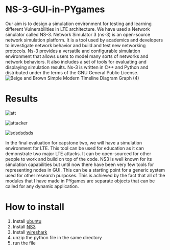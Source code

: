 # NS-3-GUI-in-PYgames
Our aim is to design a simulation environment for testing and learning different
Vulnerabilities in LTE architecture. We have used a Network simulator called NS-3.
Network Simulator 3 (ns-3) is an open-source network simulation platform. It is a
tool used by academics and developers to investigate network behavior and build and
test new networking protocols. Ns-3 provides a versatile and configurable simulation
environment that allows users to model many sorts of networks and network behaviors.
It also includes a set of tools for evaluating and displaying simulation results. Ns-3 is
written in C++ and Python and distributed under the terms of the GNU General Public
License.
![Beige and Brown Simple Modern Timeline Diagram Graph (4)](https://user-images.githubusercontent.com/62338143/219650812-d3fa0cf8-e614-47e0-b746-fa51d034ab3f.png)


# Results

![att](https://user-images.githubusercontent.com/62338143/211302897-8f841c52-26c7-4af4-ae96-07813ea3ca5c.png)

![attacker](https://user-images.githubusercontent.com/62338143/211302966-1a597d1e-4d96-46ec-a4a3-4dbccbb505c0.png)

![sdsdsdsds](https://user-images.githubusercontent.com/62338143/211303003-3fbf096b-7e9d-4c04-bc24-bb7682058bc3.png)



In the final evaluation for capstone two, we will have a simulation environment
for LTE. This tool can be used for education as it can demonstrate two major
LTE attacks. It can be open-sourced for other people to work and build on top of the
code. NS3 is well known for its simulation capabilities but until now there have been
very few tools for representing nodes in GUI. This can be a starting point for a generic
system used for other research purposes. This is achieved by the fact that all of the
modules that I have made in PYgames are separate objects that can be called for any
dynamic application.

# How to install 
1.   Install [ubuntu](https://ubuntu.com/download) 
2.   Install [NS3](https://www.nsnam.org/wiki/Installation)
3.   Install [wireshark](https://linuxhint.com/install_wireshark_ubuntu/)
4.   unzip the python file in the same directory 
5.   run the file

